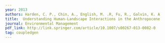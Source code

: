 ```yaml
---
year: 2013
authors: Harden, C. P., Chin, A., English, M. .R, Fu, R., Galvin, K. A., Gerlak, A. K., McDowell, P. F., <strong>McNamara, D. E.</strong>, Peterson, J. M., Poff, N. L., Rosa, E. A., Solecki, W. D., Wohl, E. E.
title:  Understanding Human-Landscape Interactions in the Anthropocene.
journal: Environmental Management
pdf_link: http://link.springer.com/article/10.1007/s00267-013-0082-0
tag: coupledgen
---
```

